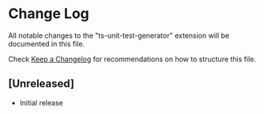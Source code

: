 # Change Log

All notable changes to the "ts-unit-test-generator" extension will be documented in this file.

Check [Keep a Changelog](http://keepachangelog.com/) for recommendations on how to structure this file.

## [Unreleased]

- Initial release